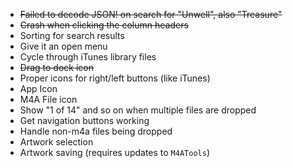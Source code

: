 - ~~Failed to decode JSON! on search for "Unwell", also "Treasure"~~
- ~~Crash when clicking the column headers~~
- Sorting for search results
- Give it an open menu
- Cycle through iTunes library files
- ~~Drag to dock icon~~
- Proper icons for right/left buttons (like iTunes)
- App Icon
- M4A File icon
- Show "1 of 14" and so on when multiple files are dropped
- Get navigation buttons working
- Handle non-m4a files being dropped
- Artwork selection
- Artwork saving (requires updates to `M4ATools`)
